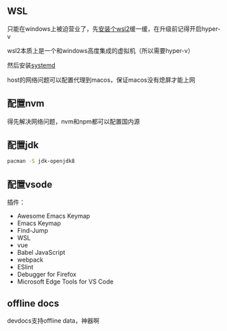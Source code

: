 <!--
.. title: Windows开发环境搭建
.. slug: windowskai-fa-huan-jing-da-jian
.. date: 2023-08-13 21:53:33 UTC+08:00
.. tags: 
.. category: 
.. link: 
.. description: 
.. type: text
-->
## WSL 
只能在windows上被迫营业了，先[安装个wsl2](https://zhuanlan.zhihu.com/p/266585727)缓一缓，在升级前记得开启hyper-v 

wsl2本质上是一个和windows高度集成的虚拟机（所以需要hyper-v）

然后安装[systemd](https://github.com/badgumby/arch-wsl)

host的网络问题可以配置代理到macos，保证macos没有熄屏才能上网

## 配置nvm

得先解决网络问题，nvm和npm都可以配置国内源

## 配置jdk

```bash
pacman -S jdk-openjdk8
```

## 配置vsode
插件：
  - Awesome Emacs Keymap
  - Emacs Keymap
  - Find-Jump 
  - WSL 
  - vue
  - Babel JavaScript 
  - webpack 
  - ESlint 
  - Debugger for Firefox
  - Microsoft Edge Tools for VS Code 

## offline docs 

devdocs支持offline data，神器啊


